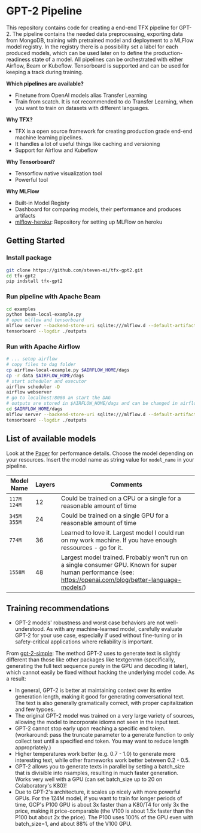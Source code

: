 # GPT-2 Pipeline

This repository contains code for creating a end-end TFX pipeline for GPT-2. The pipeline contains the needed data preprocessing, exporting data from MongoDB, training with pretrained model and deployment to a MLFlow model registry. In the registry there is a possibility set a label for each produced models, which can be used later on to define the production-readiness state of a model. All pipelines can be orchestrated with either Airflow, Beam or Kubeflow. Tensorboard is supported and can be used for keeping a track during training. 

**Which pipelines are available?**
- Finetune from OpenAI models alias Transfer Learning
- Train from scatch. It is not recommended to do Transfer Learning, when you want to train on datasets with different languages.

**Why TFX?**

- TFX is a open source framework for creating production grade end-end machine learning pipelines.
- It handles a lot of useful things like caching and versioning
- Support for Airflow and Kubeflow

**Why Tensorboard?**

- Tensorflow native visualization tool
- Powerful tool

**Why MLFlow**

- Built-in Model Registy
- Dashboard for comparing models, their performance and produces artifacts
- [mlflow-heroku](https://github.com/NewsPipe/mlflow-heroku): Repository for setting up MLFlow on heroku

## Getting Started

### Install package
```bash
git clone https://github.com/steven-mi/tfx-gpt2.git
cd tfx-gpt2
pip indstall tfx-gpt2
```

### Run pipeline with Apache Beam

```bash
cd examples
python beam-local-example.py
# open mlflow and tensorboard
mlflow server --backend-store-uri sqlite:///mlflow.d --default-artifact-root ./mlruns
tensorboard --logdir ./outputs
```

### Run with Apache Airflow

```bash
# ... setup airflow
# copy files to dag folder
cp airflow-local-example.py $AIRFLOW_HOME/dags
cp -r data $AIRFLOW_HOME/dags
# start scheduler and executor
airflow scheduler -D
airflow webserver 
# go to localhost:8080 an start the DAG
# outputs are stored in $AIRFLOW_HOME/dags and can be changed in airflow-local-example.py
cd $AIRFLOW_HOME/dags
mlflow server --backend-store-uri sqlite:///mlflow.d --default-artifact-root ./mlruns
tensorboard --logdir ./outputs
```


## List of available models

Look at the [Paper](https://openai.com/blog/better-language-models/) for performance details. Choose the model depending on your resources. Insert the model name as string value for `model_name` in your pipeline.

| Model Name        | Layers | Comments                                                     |
| ----------------- | ------ | ------------------------------------------------------------ |
| `117M`<br/>`124M` | 12     | Could be trained on a CPU or a single for a reasonable amount of time |
| `345M`<br/>`355M` | 24     | Could be trained on a single GPU for a reasonable amount of time |
| `774M`            | 36     | Learned to love it. Largest model I could run on my work machine. If you have enough ressources - go for it. |
| `1558M`           | 48     | Largest model trained. Probably won't run on a single consumer GPU. Known for super human performance (see: https://openai.com/blog/better-language-models/) |


## Training recommendations
- GPT-2 models' robustness and worst case behaviors are not well-understood. As with any machine-learned model, carefully evaluate GPT-2 for your use case, especially if used without fine-tuning or in safety-critical applications where reliability is important.

From [gpt-2-simple](https://github.com/minimaxir/gpt-2-simple): The method GPT-2 uses to generate text is slightly different than those like other packages like textgenrnn (specifically, generating the full text sequence purely in the GPU and decoding it later), which cannot easily be fixed without hacking the underlying model code. As a result:
- In general, GPT-2 is better at maintaining context over its entire generation length, making it good for generating conversational text. The text is also generally gramatically correct, with proper capitalization and few typoes.
- The original GPT-2 model was trained on a very large variety of sources, allowing the model to incorporate idioms not seen in the input text.
- GPT-2 cannot stop early upon reaching a specific end token. (workaround: pass the truncate parameter to a generate function to only collect text until a specified end token. You may want to reduce length appropriately.)
- Higher temperatures work better (e.g. 0.7 - 1.0) to generate more interesting text, while other frameworks work better between 0.2 - 0.5.
- GPT-2 allows you to generate texts in parallel by setting a batch_size that is divisible into nsamples, resulting in much faster generation. Works very well with a GPU (can set batch_size up to 20 on Colaboratory's K80)!
- Due to GPT-2's architecture, it scales up nicely with more powerful GPUs. For the 124M model, if you want to train for longer periods of time, GCP's P100 GPU is about 3x faster than a K80/T4 for only 3x the price, making it price-comparable (the V100 is about 1.5x faster than the P100 but about 2x the price). The P100 uses 100% of the GPU even with batch_size=1, and about 88% of the V100 GPU.
